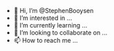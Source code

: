 - 👋 Hi, I’m @StephenBooysen
- 👀 I’m interested in ...
- 🌱 I’m currently learning ...
- 💞️ I’m looking to collaborate on ...
- 📫 How to reach me ...

<!---
StephenBooysen/StephenBooysen is a ✨ special ✨ repository because its `README.md` (this file) appears on your GitHub profile.
You can click the Preview link to take a look at your changes.
--->
